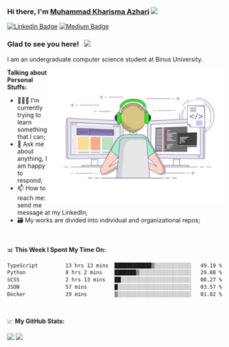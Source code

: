 ### Hi there, I'm <a href="#" target="_blank">Muhammad Kharisma Azhari</a> <img src="https://media.giphy.com/media/hvRJCLFzcasrR4ia7z/giphy.gif" width="25px">

[![Linkedin Badge](https://img.shields.io/badge/-LinkedIn-0e76a8?style=flat-square&logo=Linkedin&logoColor=white)](https://linkedin.com/in/muazhari) 
[![Medium Badge](https://img.shields.io/badge/medium-%2312100E.svg?&style=for-square&logo=medium&logoColor=white)](https://muazhari.medium.com/)

### Glad to see you here! &nbsp; ![](https://visitor-badge.glitch.me/badge?page_id=muazhari.muazhari)

I am an undergraduate computer science student at Binus University. 

<img align="right" alt="GIF" src="https://github.com/muazhari/muazhari/blob/main/coding.gif?raw=true" width="408" height="318" />
  

**Talking about Personal Stuffs:**

- 👨🏻‍💻 I’m currently trying to learn something that I can;
- 💬 Ask me about anything, I am happy to respond;
- 📫 How to reach me: send me message at my LinkedIn;
- 🗃️ My works are divided into individual and organizational repos;

</br>

📊 **This Week I Spent My Time On:**
<!--START_SECTION:waka-->

```txt
TypeScript         13 hrs 13 mins  ████████████▒░░░░░░░░░░░░   49.19 %
Python             8 hrs 2 mins    ███████▒░░░░░░░░░░░░░░░░░   29.88 %
SCSS               2 hrs 13 mins   ██░░░░░░░░░░░░░░░░░░░░░░░   08.27 %
JSON               57 mins         █░░░░░░░░░░░░░░░░░░░░░░░░   03.57 %
Docker             29 mins         ▒░░░░░░░░░░░░░░░░░░░░░░░░   01.82 %
```

<!--END_SECTION:waka-->

</br>

📈 **My GitHub Stats:**

<p>
  <img height="180em" src="https://github-readme-stats.vercel.app/api?username=muazhari&show_icons=true&hide_border=true&&count_private=true&include_all_commits=true" />
  <img height="180em" src="https://github-readme-stats.vercel.app/api/top-langs/?username=muazhari&&hide_border=true&layout=compact&langs_count=8"/>
</p>
